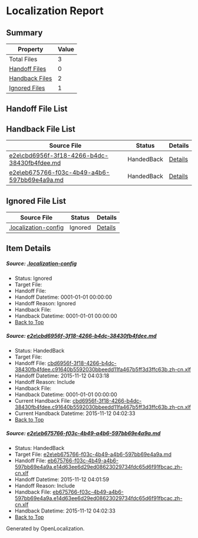 # <a name='report-top'></a> Localization Report

## Summary
 Property | Value 
 -------- | ----- 
 Total Files | 3
[ Handoff Files ](#handoff-list)| 0
[ Handback Files ](#handback-list)| 2
[ Ignored Files ](#ignored-list)| 1

## <a name='handoff-list'></a> Handoff File List

## <a name='handback-list'></a> Handback File List
 Source File | Status | Details 
 ----------- | ------ | ------- 
 [e2e\cbd6956f-3f18-4266-b4dc-38430fb4fdee.md](https://github.com/OpenLocalizationTest/oltest/blob/40cc240be63ec74f8a89d0ee568c314f032f059b/e2e/cbd6956f-3f18-4266-b4dc-38430fb4fdee.md) | HandedBack | [Details](#48afed7df40bb246fb98f8b0719290971ca0f3c71)
 [e2e\eb675766-f03c-4b49-a4b6-597bb69e4a9a.md](https://github.com/OpenLocalizationTest/oltest/blob/5a73b5f5ae089abc0862818d2ff077cb90928d81/e2e/eb675766-f03c-4b49-a4b6-597bb69e4a9a.md) | HandedBack | [Details](#4cb126f6b2903f1fd2dbca504a0ebb828a8595c02)

## <a name='ignored-list'></a> Ignored File List
 Source File | Status | Details 
 ----------- | ------ | ------- 
 [.localization-config](https://github.com/OpenLocalizationTest/oltest/blob/40cc240be63ec74f8a89d0ee568c314f032f059b/.localization-config) | Ignored | [Details](#048a0e657b81f2e30d1cbef1ba533f0de3ca11c40)

## Item Details
##### <a name='048a0e657b81f2e30d1cbef1ba533f0de3ca11c40'></a> Source: [.localization-config](https://github.com/OpenLocalizationTest/oltest/blob/40cc240be63ec74f8a89d0ee568c314f032f059b/.localization-config)
* Status: Ignored
* Target File: 
* Handoff File: 
* Handoff Datetime: 0001-01-01 00:00:00
* Handoff Reason: Ignored
* Handback File: 
* Handback Datetime: 0001-01-01 00:00:00
* [Back to Top](#report-top)

##### <a name='48afed7df40bb246fb98f8b0719290971ca0f3c71'></a> Source: [e2e\cbd6956f-3f18-4266-b4dc-38430fb4fdee.md](https://github.com/OpenLocalizationTest/oltest/blob/40cc240be63ec74f8a89d0ee568c314f032f059b/e2e/cbd6956f-3f18-4266-b4dc-38430fb4fdee.md)
* Status: HandedBack
* Target File: 
* Handoff File: [cbd6956f-3f18-4266-b4dc-38430fb4fdee.c91640b5592030bbeedd11fa467b5ff3d3ffc63b.zh-cn.xlf](https://github.com/OpenLocalizationTestOrg/olhandoff/blob/dbbeaf537ae91dbf0375cfd9d81a489f63266e33/ol-handoff/OpenLocalizationTestOrg/oltest.zh-cn/yanz/cbd6956f-3f18-4266-b4dc-38430fb4fdee.c91640b5592030bbeedd11fa467b5ff3d3ffc63b.zh-cn.xlf)
* Handoff Datetime: 2015-11-12 04:03:18
* Handoff Reason: Include
* Handback File: 
* Handback Datetime: 0001-01-01 00:00:00
* Current Handback File: [cbd6956f-3f18-4266-b4dc-38430fb4fdee.c91640b5592030bbeedd11fa467b5ff3d3ffc63b.zh-cn.xlf](https://github.com/OpenLocalizationTestOrg/olhandback/blob/33162b9920082da9566c1fb83e0104980aec4469/ol-handback/OpenLocalizationTestOrg/oltest.zh-cn/yanz/cbd6956f-3f18-4266-b4dc-38430fb4fdee.c91640b5592030bbeedd11fa467b5ff3d3ffc63b.zh-cn.xlf)
* Current Handback Datetime: 2015-11-12 04:02:33
* [Back to Top](#report-top)

##### <a name='4cb126f6b2903f1fd2dbca504a0ebb828a8595c02'></a> Source: [e2e\eb675766-f03c-4b49-a4b6-597bb69e4a9a.md](https://github.com/OpenLocalizationTest/oltest/blob/5a73b5f5ae089abc0862818d2ff077cb90928d81/e2e/eb675766-f03c-4b49-a4b6-597bb69e4a9a.md)
* Status: HandedBack
* Target File: [e2e\eb675766-f03c-4b49-a4b6-597bb69e4a9a.md](https://github.com/OpenLocalizationTestOrg/oltest.zh-cn/blob/7bcfbf11ab237f0cf96c703c41b542713dc191db/e2e/eb675766-f03c-4b49-a4b6-597bb69e4a9a.md)
* Handoff File: [eb675766-f03c-4b49-a4b6-597bb69e4a9a.e14d63ee6d29ed08623029734fdc65d6f91fbcac.zh-cn.xlf](https://github.com/OpenLocalizationTestOrg/olhandoff/blob/2f08487e181b236202be692d829c8c30a6aff0c6/ol-handoff/OpenLocalizationTestOrg/oltest.zh-cn/yanz/eb675766-f03c-4b49-a4b6-597bb69e4a9a.e14d63ee6d29ed08623029734fdc65d6f91fbcac.zh-cn.xlf)
* Handoff Datetime: 2015-11-12 04:01:59
* Handoff Reason: Include
* Handback File: [eb675766-f03c-4b49-a4b6-597bb69e4a9a.e14d63ee6d29ed08623029734fdc65d6f91fbcac.zh-cn.xlf](https://github.com/OpenLocalizationTestOrg/olhandback/blob/33162b9920082da9566c1fb83e0104980aec4469/ol-handback/OpenLocalizationTestOrg/oltest.zh-cn/yanz/eb675766-f03c-4b49-a4b6-597bb69e4a9a.e14d63ee6d29ed08623029734fdc65d6f91fbcac.zh-cn.xlf)
* Handback Datetime: 2015-11-12 04:02:33
* [Back to Top](#report-top)


Generated by OpenLocalization.
